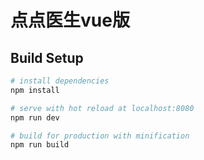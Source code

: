 # 点点医生vue版


## Build Setup

``` bash
# install dependencies
npm install

# serve with hot reload at localhost:8080
npm run dev

# build for production with minification
npm run build
```